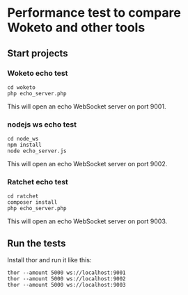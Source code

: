 Performance test to compare Woketo and other tools
=================================================


Start projects
--------------


### Woketo echo test

```
cd woketo
php echo_server.php
```

This will open an echo WebSocket server on port 9001.


### nodejs ws echo test

```
cd node_ws
npm install
node echo_server.js
```


This will open an echo WebSocket server on port 9002.


### Ratchet echo test

```
cd ratchet
composer install
php echo_server.php
```

This will open an echo WebSocket server on port 9003.

Run the tests
-------------

Install thor and run it like this:

```
thor --amount 5000 ws://localhost:9001
thor --amount 5000 ws://localhost:9002
thor --amount 5000 ws://localhost:9003
```
